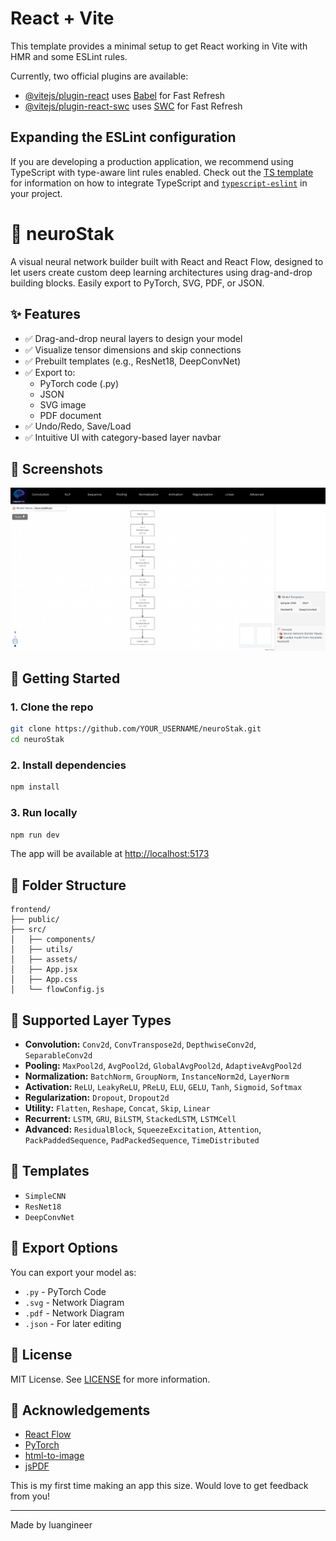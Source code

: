 # React + Vite

This template provides a minimal setup to get React working in Vite with HMR and some ESLint rules.

Currently, two official plugins are available:

- [@vitejs/plugin-react](https://github.com/vitejs/vite-plugin-react/blob/main/packages/plugin-react) uses [Babel](https://babeljs.io/) for Fast Refresh
- [@vitejs/plugin-react-swc](https://github.com/vitejs/vite-plugin-react/blob/main/packages/plugin-react-swc) uses [SWC](https://swc.rs/) for Fast Refresh

## Expanding the ESLint configuration

If you are developing a production application, we recommend using TypeScript with type-aware lint rules enabled. Check out the [TS template](https://github.com/vitejs/vite/tree/main/packages/create-vite/template-react-ts) for information on how to integrate TypeScript and [`typescript-eslint`](https://typescript-eslint.io) in your project.

# 🧱 neuroStak

A visual neural network builder built with React and React Flow, designed to let users create custom deep learning architectures using drag-and-drop building blocks. Easily export to PyTorch, SVG, PDF, or JSON.

## ✨ Features

- ✅ Drag-and-drop neural layers to design your model
- ✅ Visualize tensor dimensions and skip connections
- ✅ Prebuilt templates (e.g., ResNet18, DeepConvNet)
- ✅ Export to:
  - PyTorch code (.py) 
  - JSON
  - SVG image
  - PDF document
- ✅ Undo/Redo, Save/Load
- ✅ Intuitive UI with category-based layer navbar

## 📸 Screenshots

![neuroStak Editor](src/assets/screenshot.png)

## 🚀 Getting Started

### 1. Clone the repo

```bash
git clone https://github.com/YOUR_USERNAME/neuroStak.git
cd neuroStak
```

### 2. Install dependencies

```bash
npm install
```

### 3. Run locally

```bash
npm run dev
```

The app will be available at [http://localhost:5173](http://localhost:5173)

## 📁 Folder Structure

```
frontend/
├── public/
├── src/
│   ├── components/
│   ├── utils/
│   ├── assets/
│   ├── App.jsx
│   ├── App.css
│   └── flowConfig.js
```

## 🧠 Supported Layer Types

- **Convolution:** `Conv2d`, `ConvTranspose2d`, `DepthwiseConv2d`, `SeparableConv2d`
- **Pooling:** `MaxPool2d`, `AvgPool2d`, `GlobalAvgPool2d`, `AdaptiveAvgPool2d`
- **Normalization:** `BatchNorm`, `GroupNorm`, `InstanceNorm2d`, `LayerNorm`
- **Activation:** `ReLU`, `LeakyReLU`, `PReLU`, `ELU`, `GELU`, `Tanh`, `Sigmoid`, `Softmax`
- **Regularization:** `Dropout`, `Dropout2d`
- **Utility:** `Flatten`, `Reshape`, `Concat`, `Skip`, `Linear`
- **Recurrent:** `LSTM`, `GRU`, `BiLSTM`, `StackedLSTM`, `LSTMCell`
- **Advanced:** `ResidualBlock`, `SqueezeExcitation`, `Attention`, `PackPaddedSequence`, `PadPackedSequence`, `TimeDistributed`

## 📝 Templates

- `SimpleCNN`
- `ResNet18`
- `DeepConvNet`

## 💾 Export Options

You can export your model as:
- `.py` - PyTorch Code
- `.svg` - Network Diagram
- `.pdf` - Network Diagram
- `.json` - For later editing

## 📜 License

MIT License. See [LICENSE](./LICENSE) for more information.

## 🙌 Acknowledgements

- [React Flow](https://reactflow.dev/)
- [PyTorch](https://pytorch.org/)
- [html-to-image](https://github.com/bubkoo/html-to-image)
- [jsPDF](https://github.com/parallax/jsPDF)




This is my first time making an app this size. Would love to get feedback from you! 

---

Made by luangineer